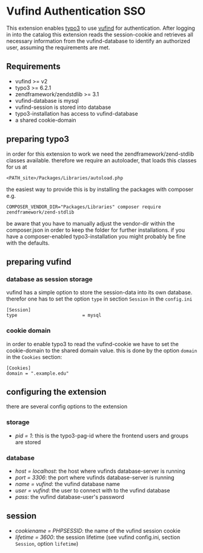 # Vufind Authentication SSO

This extension enables [typo3][1] to use [vufind][2] for authentication. 
After logging in into the catalog this extension reads the session-cookie and 
retrieves all necessary information from the vufind-database to identify an 
authorized user, assuming the requirements are met.
 
## Requirements

* vufind >= v2
* typo3 >= 6.2.1
* zendframework/zendstdlib >= 3.1
* vufind-database is mysql
* vufind-session is stored into database
* typo3-installation has access to vufind-database
* a shared cookie-domain

## preparing typo3
in order for this extension to work we need the zendframework/zend-stdlib classes available.
therefore we require an autoloader, that loads this classes for us at 

    <PATH_site>/Packages/Libraries/autoload.php

the easiest way to provide this is by installing the packages with composer e.g.

    COMPOSER_VENDOR_DIR="Packages/Libraries" composer require zendframework/zend-stdlib

be aware that you have to manually adjust the vendor-dir within the composer.json in order to keep
the folder for further installations.
if you have a composer-enabled typo3-installation you might probably be fine with the defaults.

## preparing vufind

### database as session storage 
vufind has a simple option to store the session-data into its own database.
therefor one has to set the option `type` in section `Session` in the `config.ini`

```
[Session]
type                        = mysql
```

### cookie domain
in order to enable typo3 to read the vufind-cookie we have to set the cookie-domain
to the shared domain value. this is done by the option `domain` in the `Cookies` section:
```
[Cookies]
domain = ".example.edu"
```

## configuring the extension

there are several config options to the extension

### storage
* *pid = 1*: this is the typo3-pag-id where the frontend users and groups are stored

### database
* *host = localhost*: the host where vufinds database-server is running 
* *port = 3306*: the port where vufinds database-server is running
* *name = vufind*: the vufind database name
* *user = vufind*: the user to connect with to the vufind database
* *pass*: the vufind database-user's password

## session
* *cookiename = PHPSESSID*: the name of the vufind session cookie
* *lifetime = 3600*: the session lifetime (see vufind config.ini, section `Session`, option `lifetime`)

[1]: https://typo3.org
[2]: https://vufind.org

